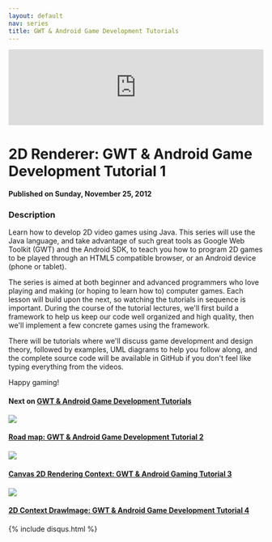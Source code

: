 ```yaml
---
layout: default
nav: series
title: GWT & Android Game Development Tutorials
---
```


<div class="container">
    <div class="row mt grid">
        <div class="mt"></div>
        <div class="row" style="margin-bottom: 20px;">
            <div class="col-sm-push-1 col-sm-10 col-md-push-2 col-md-8">
                <div class="video-container">
                    <iframe width="100%" src="https://www.youtube.com/embed/PvQUS1zP6GQ" frameborder="0" allowfullscreen></iframe>
                </div>
            </div>
            <div class="clearfix"></div>
            <div class="col-md-8">
                <h1>2D Renderer: GWT & Android Game Development Tutorial 1</h1>
                <h4>Published on Sunday, November 25, 2012</h4>
                <h3>Description</h3>
                <p>Learn how to develop 2D video games using Java. This series will use the Java language, and take advantage of such great tools as Google Web Toolkit (GWT) and the Android SDK, to teach you how to program 2D games to be played through an HTML5 compatible browser, or an Android device (phone or tablet). 

The series is aimed at both beginner and advanced programmers who love playing and making (or hoping to learn how to) computer games. Each lesson will build upon the next, so watching the tutorials in sequence is important. During the course of the tutorial lectures, we'll first build a framework to help us keep our code well organized and high quality, then we'll implement a few concrete games using the framework.

There will be tutorials where we'll discuss game development and design theory, followed by examples, UML diagrams to help you follow along, and the complete source code will be available in GitHub if you don't feel like typing everything from the videos.

Happy gaming!</p>
            </div>
            <div class="col-md-4">
                <h4>Next on <a href="/series/gwt-android-game-development-tutorials">GWT & Android Game Development Tutorials</a></h4><div class="row" style="margin-bottom: 20px">
            <div class="col-md-6">
                <a href="/series/gwt-android-game-development-tutorials/road-map-gwt-android-game-development-tutorial-2">
                    <img src="/img/blank.gif" data-echo="https://i.ytimg.com/vi/EvyQ9b--cFw/hqdefault.jpg" class="img-responsive" />
                </a>
            </div>
            <div class="col-md-6">
                <h4>
                    <a href="/series/gwt-android-game-development-tutorials/road-map-gwt-android-game-development-tutorial-2">Road map: GWT & Android Game Development Tutorial 2</a>
                </h4>
            </div>
        </div><div class="row" style="margin-bottom: 20px">
            <div class="col-md-6">
                <a href="/series/gwt-android-game-development-tutorials/canvas-2d-rendering-context-gwt-android-gaming-tutorial-3">
                    <img src="/img/blank.gif" data-echo="https://i.ytimg.com/vi/SXGpBwjbdNU/hqdefault.jpg" class="img-responsive" />
                </a>
            </div>
            <div class="col-md-6">
                <h4>
                    <a href="/series/gwt-android-game-development-tutorials/canvas-2d-rendering-context-gwt-android-gaming-tutorial-3">Canvas 2D Rendering Context: GWT & Android Gaming Tutorial 3</a>
                </h4>
            </div>
        </div><div class="row" style="margin-bottom: 20px">
            <div class="col-md-6">
                <a href="/series/gwt-android-game-development-tutorials/2d-context-drawimage-gwt-android-game-development-tutorial-4">
                    <img src="/img/blank.gif" data-echo="https://i.ytimg.com/vi/1DIWr_VtHqs/hqdefault.jpg" class="img-responsive" />
                </a>
            </div>
            <div class="col-md-6">
                <h4>
                    <a href="/series/gwt-android-game-development-tutorials/2d-context-drawimage-gwt-android-game-development-tutorial-4">2D Context DrawImage: GWT & Android Game Development Tutorial 4</a>
                </h4>
            </div>
        </div>
            </div>
            <div class="col-md-8">
                {% include disqus.html %}
            </div>
        </div>
    </div>
    <div class="row mt grid"></div>
</div>
